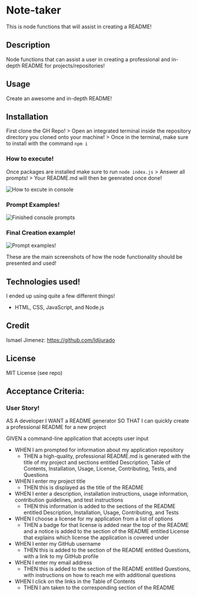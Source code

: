 # Note-taker
This is node functions that will assist in creating a README!

## Description
Node functions that can assist a user in creating a professional and in-depth README for projects/repositories!

## Usage
Create an awesome and in-depth README!

## Installation
First clone the GH Repo! > Open an integrated terminal inside the repository directory you cloned onto your machine! > Once in the terminal, make sure to install with the command `npm i`

### How to execute!
Once packages are installed make sure to run `node index.js` > Answer all prompts! > Your README.md will then be geenrated once done!

![How to excute in console](./imgs/console.png)


### Prompt Examples!
![Finished console prompts](./imgs/finished.png)

### Final Creation example!
![Prompt examples!](./imgs/example.png)

These are the main screenshots of how the node functionality should be presented and used!

## Technologies used!
I ended up using quite a few different things!
- HTML, CSS, JavaScript, and Node.js

## Credit
Ismael Jimenez: https://github.com/Idjjurado

## License
MIT License (see repo)

## Acceptance Criteria:

### User Story!
AS A developer
I WANT a README generator
SO THAT I can quickly create a professional README for a new project

GIVEN a command-line application that accepts user input
- WHEN I am prompted for information about my application repository
    - THEN a high-quality, professional README.md is generated with the title of my project and sections entitled Description, Table of Contents, Installation, Usage, License, Contributing, Tests, and Questions
- WHEN I enter my project title
    - THEN this is displayed as the title of the README
- WHEN I enter a description, installation instructions, usage information, contribution guidelines, and test instructions
    - THEN this information is added to the sections of the README entitled Description, Installation, Usage, Contributing, and Tests
- WHEN I choose a license for my application from a list of options
    - THEN a badge for that license is added near the top of the README and a notice is added to the section of the README entitled License that explains which license the application is covered under
- WHEN I enter my GitHub username
    - THEN this is added to the section of the README entitled Questions, with a link to my GitHub profile
- WHEN I enter my email address
    - THEN this is added to the section of the README entitled Questions, with instructions on how to reach me with additional questions
- WHEN I click on the links in the Table of Contents
    - THEN I am taken to the corresponding section of the README


